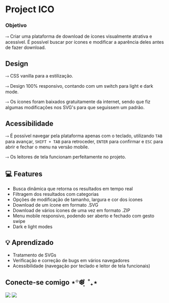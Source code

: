 # Project ICO
### Objetivo

⤑ Criar uma plataforma de download de ícones visualmente atrativa e acessível. É possível buscar por ícones e modificar a aparência deles antes de fazer download.

## Design

⤑ CSS vanilla para a estilização.

⤑ Design 100% responsivo, contando com um switch para light e dark mode.

⤑ Os ícones foram baixados gratuitamente da internet, sendo que fiz algumas modificações nos SVG's para que seguissem um padrão.

## Acessibilidade

⤑ É possível navegar pela plataforma apenas com o teclado, utilizando <code>TAB</code> para avançar, <code>SHIFT + TAB</code> para retroceder, <code>ENTER</code> para confirmar e <code>ESC</code> para abrir e fechar o menu na versão mobile. 

⤑ Os leitores de tela funcionam perfeitamente no projeto.

## 💻 Features

* Busca dinâmica que retorna os resultados em tempo real
* Filtragem dos resultados com categorias
* Opções de modificação de tamanho, largura e cor dos ícones
* Download de um ícone em formato .SVG
* Download de vários ícones de uma vez em formato .ZIP
* Menu mobile responsivo, podendo ser aberto e fechado com gesto swipe
* Dark e light modes

## 💡 Aprendizado

* Tratamento de SVGs
* Verificação e correção de bugs em vários navegadores
* Acessibilidade (navegação por teclado e leitor de tela funcionais)

## Conecte-se comigo ⋆꙳❆ ͙͛ ˚₊⋆
<div>

<a href="https://www.linkedin.com/in/milenaemmert" alt="Linkedin">
<img src="https://img.shields.io/badge/LinkedIn-0077B5?style=for-the-badge&logo=linkedin&logoColor=white" /></a>
<a href="https://milenaemmert.notion.site/Notion-Dashboard-faf1f8a1890a4ed1bc65a26b85704b8b?pvs=74" alt="WhatsApp">
<img src="https://img.shields.io/badge/Notion-000000?style=for-the-badge&logo=notion&logoColor=white"/></a> 

</div>
